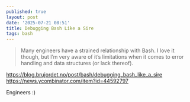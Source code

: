 ```yaml
---
published: true
layout: post
date: '2025-07-21 08:51'
title: Debugging Bash Like a Sire
tags: bash 
---
```

> Many engineers have a strained relationship with Bash. I love it though, but I’m very aware of it’s limitations when it comes to error handling and data structures (or lack thereof).

<https://blog.brujordet.no/post/bash/debugging_bash_like_a_sire>  
<https://news.ycombinator.com/item?id=44592797>

Engineers :)
